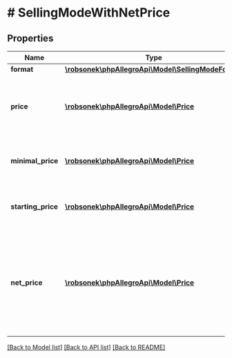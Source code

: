 # # SellingModeWithNetPrice

## Properties

Name | Type | Description | Notes
------------ | ------------- | ------------- | -------------
**format** | [**\robsonek\phpAllegroApi\Model\SellingModeFormat**](SellingModeFormat.md) |  | [optional]
**price** | [**\robsonek\phpAllegroApi\Model\Price**](Price.md) | The buy now or advertisement price (depending on the offer&#39;s format). | [optional]
**minimal_price** | [**\robsonek\phpAllegroApi\Model\Price**](Price.md) | The minimal price for offers in auction format. | [optional]
**starting_price** | [**\robsonek\phpAllegroApi\Model\Price**](Price.md) | The starting price for offers in auction format. | [optional]
**net_price** | [**\robsonek\phpAllegroApi\Model\Price**](Price.md) | The buy now net price computed based on tax. Provided for informational purposes only - ignored when creating (POST) or updating (PUT). | [optional]

[[Back to Model list]](../../README.md#models) [[Back to API list]](../../README.md#endpoints) [[Back to README]](../../README.md)
